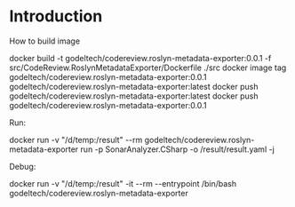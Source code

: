 # Introduction 

How to build image 

docker build -t godeltech/codereview.roslyn-metadata-exporter:0.0.1 -f src/CodeReview.RoslynMetadataExporter/Dockerfile ./src
docker image tag godeltech/codereview.roslyn-metadata-exporter:0.0.1 godeltech/codereview.roslyn-metadata-exporter:latest
docker push godeltech/codereview.roslyn-metadata-exporter:latest
docker push godeltech/codereview.roslyn-metadata-exporter:0.0.1

Run:

docker run -v "/d/temp:/result"   --rm godeltech/codereview.roslyn-metadata-exporter run -p SonarAnalyzer.CSharp -o /result/result.yaml -j

Debug:

docker run -v "/d/temp:/result" -it --rm  --entrypoint /bin/bash  godeltech/codereview.roslyn-metadata-exporter